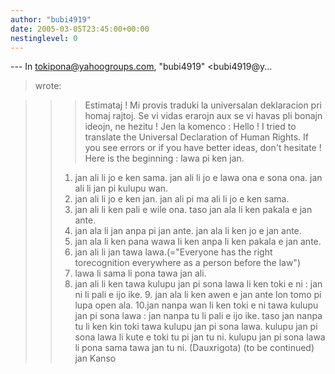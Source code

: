 ```yaml
---
author: "bubi4919"
date: 2005-03-05T23:45:00+00:00
nestinglevel: 0
---
```

\---
 In [tokipona@yahoogroups.com](mailto://tokipona@yahoogroups.com), "bubi4919" <bubi4919@y...
> wrote:

>>> Estimataj ! Mi provis traduki la universalan deklaracion pri homaj
> rajtoj. Se vi vidas erarojn aux se vi havas pli bonajn ideojn, ne
> hezitu ! Jen la komenco :
>> Hello ! I tried to translate the Universal Declaration of Human
> Rights. If you see errors or if you have better ideas, don't
> hesitate ! Here is the beginning :
>> lawa pi ken jan.
>> 1. jan ali li jo e ken sama.
> jan ali li jo e lawa ona e sona ona.
> jan ali li jan pi kulupu wan.
>> 2. jan ali li jo e ken jan.
> jan ali pi ma ali li jo e ken sama.
>> 3. jan ali li ken pali e wile ona.
> taso jan ala li ken pakala e jan ante.
>> 4. jan ala li jan anpa pi jan ante.
> jan ala li ken jo e jan ante.
>> 5. jan ala li ken pana wawa li ken anpa li ken pakala e jan ante.
>> 6. jan ali li jan tawa lawa.(="Everyone has the right torecognition
> everywhere as a person before the law")
>> 7. lawa li sama li pona tawa jan ali.
>> 8. jan ali li ken tawa kulupu jan pi sona lawa li ken toki e ni : jan ni li pali e ijo ike. 9. jan ala li ken awen e jan ante lon tomo pi lupa open ala. 10.jan nanpa wan li ken toki e ni tawa kulupu jan pi sona lawa : jan nanpa tu li pali e ijo ike. taso jan nanpa tu li ken kin toki tawa kulupu jan pi sona lawa. kulupu jan pi sona lawa li kute e toki tu pi jan tu ni. kulupu jan pi sona lawa li pona sama tawa jan tu ni. (Dauxrigota)
> (to be continued)
>> jan Kanso